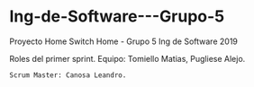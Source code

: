 # Ing-de-Software---Grupo-5
Proyecto Home Switch Home - Grupo 5 Ing de Software 2019

Roles del primer sprint.
	Equipo: Tomiello Matias, Pugliese Alejo.
	
 	Scrum Master: Canosa Leandro.
